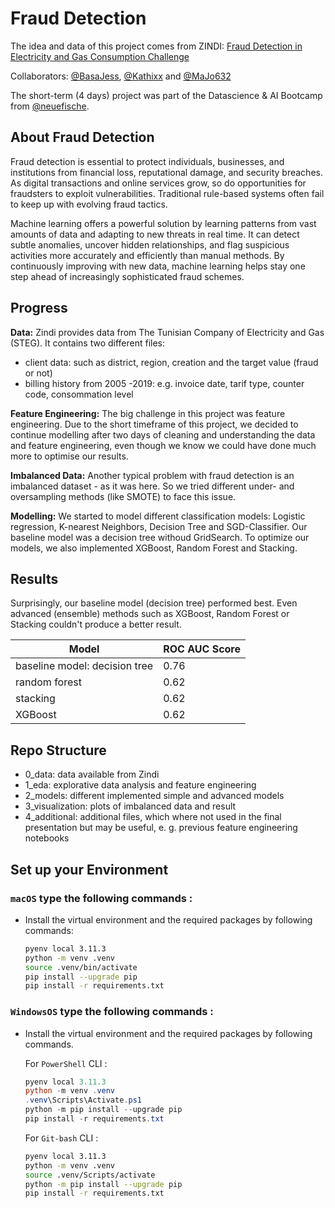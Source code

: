 # Fraud Detection

The idea and data of this project comes from ZINDI:
[Fraud Detection in Electricity and Gas Consumption Challenge](https://zindi.africa/competitions/fraud-detection-in-electricity-and-gas-consumption-challenge/data)

Collaborators: [@BasaJess](https://github.com/BasaJess), [@Kathixx](https://github.com/Kathixx) and [@MaJo632](https://github.com/MaJo632)

The short-term (4 days) project was part of the Datascience & AI Bootcamp from [@neuefische](https://github.com/neuefische).

## About Fraud Detection

Fraud detection is essential to protect individuals, businesses, and institutions from financial loss, reputational damage, and security breaches. As digital transactions and online services grow, so do opportunities for fraudsters to exploit vulnerabilities. Traditional rule-based systems often fail to keep up with evolving fraud tactics.

Machine learning offers a powerful solution by learning patterns from vast amounts of data and adapting to new threats in real time. It can detect subtle anomalies, uncover hidden relationships, and flag suspicious activities more accurately and efficiently than manual methods. By continuously improving with new data, machine learning helps stay one step ahead of increasingly sophisticated fraud schemes.

## Progress

**Data:**
Zindi provides data from The Tunisian Company of Electricity and Gas (STEG). It contains two different files:

- client data: such as district, region, creation and the target value (fraud or not)
- billing history from 2005 -2019: e.g. invoice date, tarif type, counter code, consommation level

**Feature Engineering:**
The big challenge in this project was feature engineering. Due to the short timeframe of this project, we decided to continue modelling after two days of cleaning and understanding the data and feature engineering, even though we know we could have done much more to optimise our results.

**Imbalanced Data:**
Another typical problem with fraud detection is an imbalanced dataset - as it was here. So we tried different under- and oversampling methods (like SMOTE) to face this issue.

**Modelling:**
We started to model different classification models: Logistic regression, K-nearest Neighbors, Decision Tree and SGD-Classifier.
Our baseline model was a decision tree withoud GridSearch.
To optimize our models, we also implemented XGBoost, Random Forest and Stacking.

## Results

Surprisingly, our baseline model (decision tree) performed best. Even advanced (ensemble) methods such as XGBoost, Random Forest or Stacking couldn't produce a better result.

| Model                         | ROC AUC Score |
| ----------------------------- | ------------- |
| baseline model: decision tree | 0.76          |
| random forest                 | 0.62          |
| stacking                      | 0.62          |
| XGBoost                       | 0.62          |

## Repo Structure

- 0_data: data available from Zindi
- 1_eda: explorative data analysis and feature engineering
- 2_models: different implemented simple and advanced models
- 3_visualization: plots of imbalanced data and result
- 4_additional: additional files, which where not used in the final presentation but may be useful, e. g. previous feature engineering notebooks

## Set up your Environment

### **`macOS`** type the following commands :

- Install the virtual environment and the required packages by following commands:

  ```BASH
  pyenv local 3.11.3
  python -m venv .venv
  source .venv/bin/activate
  pip install --upgrade pip
  pip install -r requirements.txt
  ```

### **`WindowsOS`** type the following commands :

- Install the virtual environment and the required packages by following commands.

  For `PowerShell` CLI :

  ```PowerShell
  pyenv local 3.11.3
  python -m venv .venv
  .venv\Scripts\Activate.ps1
  python -m pip install --upgrade pip
  pip install -r requirements.txt
  ```

  For `Git-bash` CLI :

  ```BASH
  pyenv local 3.11.3
  python -m venv .venv
  source .venv/Scripts/activate
  python -m pip install --upgrade pip
  pip install -r requirements.txt
  ```
